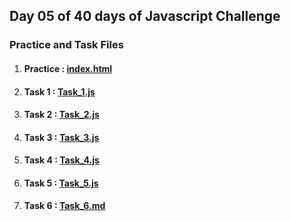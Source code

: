 ## Day 05 of 40 days of Javascript Challenge
### Practice and Task Files
1. #### Practice : [index.html](./index.html)
2. #### Task 1 : [Task_1.js](./Scripts/Task_1.js)
3. #### Task 2 : [Task_2.js](./Scripts/Task_2.js)
4. #### Task 3 : [Task_3.js](./Scripts/Task_3.js)
5. #### Task 4 : [Task_4.js](./Scripts/Task_4.js)
6. #### Task 5 : [Task_5.js](./Scripts/Task_5.js)
7. #### Task 6 : [Task_6.md](./Scripts/Task_6.md)
